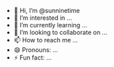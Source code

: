 - 👋 Hi, I’m @sunninetime
- 👀 I’m interested in ...
- 🌱 I’m currently learning ...
- 💞️ I’m looking to collaborate on ...
- 📫 How to reach me ...
- 😄 Pronouns: ...
- ⚡ Fun fact: ...

<!---
sunninetime/sunninetime is a ✨ special ✨ repository because its `README.md` (this file) appears on your GitHub profile.
You can click the Preview link to take a look at your changes.
--->
